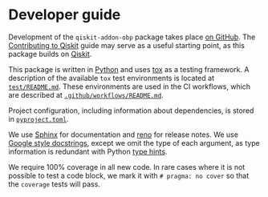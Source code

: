# Developer guide

Development of the `qiskit-addon-obp` package takes place [on GitHub](https://github.com/Qiskit/qiskit-addon-obp).
The [Contributing to Qiskit](https://github.com/Qiskit/qiskit/blob/main/CONTRIBUTING.md) guide may serve as a
useful starting point, as this package builds on [Qiskit].

This package is written in [Python] and uses [tox] as a testing framework.  A description of the available
`tox` test environments is located at [`test/README.md`](test/README.md).  These environments are used in the
CI workflows, which are described at [`.github/workflows/README.md`](.github/workflows/README.md).

Project configuration, including information about dependencies, is stored in [`pyproject.toml`](pyproject.toml).

We use [Sphinx] for documentation and [reno] for release notes.
We use [Google style docstrings](https://sphinxcontrib-napoleon.readthedocs.io/en/latest/example_google.html),
except we omit the type of each argument, as type information is redundant with Python
[type hints](https://docs.python.org/3/library/typing.html).

We require 100% coverage in all new code.
In rare cases where it is not possible to test a code block, we mark it with ``# pragma: no cover`` so that
the ``coverage`` tests will pass.

[Qiskit]: https://www.ibm.com/quantum/qiskit
[Python]: https://www.python.org/
[tox]: https://github.com/tox-dev/tox
[Sphinx]: https://www.sphinx-doc.org/
[reno]: https://docs.openstack.org/reno/
